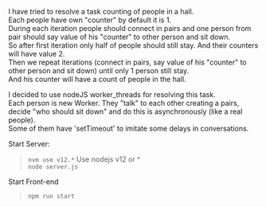 I have tried to resolve a task counting of people in a hall. \
Each people have own "counter" by default it is 1. \
During each iteration people should connect in pairs and one person from pair should say value of his "counter" to other person and sit down. \
So after first iteration only half of people should still stay. And their counters will have value 2. \
Then we repeat iterations (connect in pairs, say value of his "counter" to other person and sit down) until only 1 person still stay. \
And his counter will have a count of people in the hall.

I decided to use nodeJS worker_threads for resolving this task. \
Each person is new Worker. They "talk" to each other creating a pairs, decide "who should sit down" and do this is asynchronously (like a real people).\
Some of them have 'setTimeout' to imitate some delays in conversations.

Start Server:
>`nvm use v12.*` Use nodejs v12 or ^\
>`node server.js`

Start Front-end
>`npm run start`
